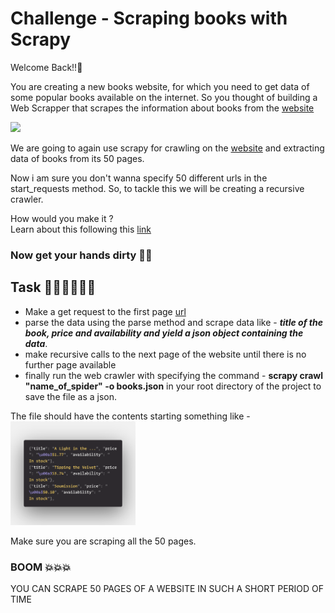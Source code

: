 # Challenge - Scraping books with Scrapy
Welcome Back!!👋

You are creating a new books website, for which you need to get data of some popular books available on the internet. So you thought of building a Web Scrapper that scrapes the information about books from the <a href="http://books.toscrape.com/catalogue/page-1.html">website</a>

<img width="100" src="https://image.flaticon.com/icons/svg/1584/1584945.svg">

We are going to again use scrapy for crawling on the <a href="http://books.toscrape.com/catalogue/page-1.html">website</a> and extracting data of books from its 50 pages.

Now i am sure you don't wanna specify 50 different urls in the start_requests method. So, to tackle this we will be creating a recursive crawler.

How would you make it ?
<br>
Learn about this following this <a href="https://docs.scrapy.org/en/latest/intro/tutorial.html#following-links">link</a>

### Now get your hands dirty 🏋️‍♀️

## Task 👨🏻‍💻👩🏻‍💻
- Make a get request to the first page <a href="http://books.toscrape.com/catalogue/page-1.html">url</a>
- parse the data using the parse method and scrape data like - ***title of the book, price and availability and yield a json object containing the data***.
- make recursive calls to the next page of the website until there is no further page available
- finally run the web crawler with specifying the command - **scrapy crawl "name_of_spider" -o books.json** in your root directory of the project to save the file as a json.

The file should have the contents starting something like - 
<br>
<img width="200px" src="./ss.png">

Make sure you are scraping all the 50 pages.

### BOOM 💥💥💥
YOU CAN SCRAPE 50 PAGES OF A WEBSITE IN SUCH A SHORT PERIOD OF TIME
##


